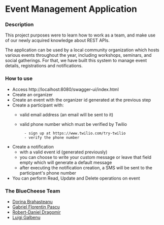 # Event Management Application

### Description
This project purposes were to learn how to work as a team, and make use of our newly acquired knowledge about REST APIs.

The application can be used by a local community organization which hosts various events throughout the year, including workshops, seminars, and social gatherings. For that, we have built this system to manage event details, registrations and notifications.

### How to use

- Access http://localhost:8080/swagger-ui/index.html
- Create an organizer
- Create an event with the organizer id generated at the previous step
- Create a participant with:
    - valid email address (an email will be sent to it)
    - valid phone number which must be verified by Twilio
      
            - sign up at https://www.twilio.com/try-twilio
            - verify the phone number
      
- Create a notification
    - with a valid event id (generated previously)
    - you can choose to write your custom message or leave that field empty which will generate a default message
    - after executing the notification creation, a SMS will be sent to the participant's phone number
- You can perform Read, Update and Delete operations on event
   
### The BlueCheese Team

- [Dorina Brahasteanu](https://github.com/DorinaBr)
- [Gabriel Florentin Pascu](https://github.com/GabiPascu)
- [Robert-Daniel Dragomir](https://github.com/robertt287)
- [Luigi Galbenu](https://github.com/luigi13galbenu)
